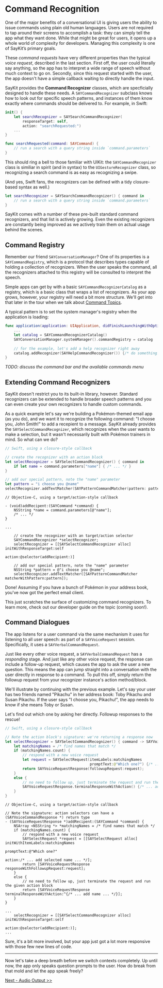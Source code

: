 # Command Recognition

One of the major benefits of a conversational UI is giving users the ability to issue commands using plain old human languages. Users are not required to tap around their screens to accomplish a task: they can simply tell the app what they want done. While that might be great for users, it opens up a whole world of complexity for developers. Managing this complexity is one of SayKit’s primary goals.

These *command requests* have very different properties than the typical *voice request*, described in the last section. First off, the user could literally say anything, so the app has to interpret a wide range of speech without much context to go on. Secondly, since this request started with the user, the app doesn't have a simple callback waiting to directly handle the input.

SayKit provides the **Command Recognizer** classes, which are specficially designed to handle these needs. A `SAYCommandRecognizer` subclass knows how to look out for specific speech patterns, and instances of them know exactly where commands should be delivered to. For example, in Swift:

````swift
init() {
	let searchRecognizer = SAYSearchCommandRecognizer(
		responseTarget: self, 
		action: "searchRequested:")
    ...
}

func searchRequested(command: SAYCommand) {
	// run a search with a query string inside `command.parameters`
}
````

This should ring a bell to those familiar with UIKit: the `SAYCommandRecognizer` class is similiar in spirit (and in syntax) to the `UIGestureRecognizer` class, so recognizing a search command is as easy as recognizing a swipe.

(And yes, Swift fans, the recognizers can be defined with a tidy closure-based syntax as well.)

````swift
let searchRecognizer = SAYSearchCommandRecognizer() { command in 
	// run a search with a query string inside `command.parameters`
}
````

SayKit comes with a number of these pre-built standard command recognizers, and that list is actively growing. Even the existing recognizers are constantly being improved as we actively train them on actual usage behind the scenes.

## Command Registry

Remember our friend `SAYConversationManager`? One of its properties is a `SAYCommandRegistry`, which is a protocol that describes types capable of holding a collection of recognizers. When the user speaks the command, all the recognizers attached to this registry will be consulted to interpret the speech.

Simple apps can get by with a basic `SAYCommandRecognizerCatalog` as a registry, which is a basic class that wraps a list of recognizers. As your app grows, however, your registry will need a bit more structure. We'll get into that later in the tour when we talk about [Command Topics](./05-command-topics.md).

A typical pattern is to set the system manager's registry when the application is loading:

```swift
func application(application: UIApplication, didFinishLaunchingWithOptions launchOptions: [NSObject: AnyObject]?) -> Bool {
    ...
    let catalog = SAYCommandRecognizerCatalog()
    SAYConversationManager.systemManager().commandRegistry = catalog
    
    // for the example, let's add a help recognizer right away
    catalog.addRecognizer(SAYHelpCommandRecognizer()) {/* do something! */}
}
```


*TODO: discuss the command bar and the available commands menu*

## Extending Command Recognizers

SayKit doesn't restrict you to its built-in library, however. Standard recognizers can be extended to handle broader speech patterns and you can even create your own recognizers to handle custom commands.

As a quick example let's say we're building a Pokémon-themed email app (as you do), and we want it to recognize the following command: "I choose you, John Smith!" to add a recepient to a message. SayKit already provides the `SAYSelectCommandRecognizer`, which recognizes when the user wants to make a selection, but it wasn't necessarily built with Pokémon trainers in mind. So what can we do?

````swift
// Swift, using a closure-style callback

// create the recognizer with an action block
let selectRecognizer = SAYSelectCommandRecognizer() { command in
	if let name = command.parameters["name"] { /* ... */ }
}

// add our special pattern, note the "name" parameter
let pattern = "i choose you @name"
selectRecognizer.addTextMatcher(SAYPatternCommandMatcher(pattern: pattern))
````

````objc
// Objective-C, using a target/action-style callback

- (void)addRecipent:(SAYCommand *command) {
	NSString *name = command.parameters[@"name"];
	/* ... */
}

...

	// create the recognizer with an target/action selector
	SAYCommandRecognizer *selectRecognizer;
	selectRecognizer = [[SAYSelectCommandRecognizer alloc] initWithResponseTarget:self 
                                                                           action:@selector(addRecipient:)]
	
	// add our special pattern, note the "name" parameter
	NSString *pattern = @"i choose you @name";
	selectRecognizer.addTextMatcher([SAYPatternCommandMatcher matcherWithPattern:pattern]);
````

Done! Assuming if you have a bunch of Pokémon in your address book, you've now got the perfect email client.

This just scratches the surface of customizing command recognizers. To learn more, check out our developer guide on the topic (coming soon!).

## Command Dialogues

The app listens for a user command via the same mechanism it uses for listening to all user speech: as part of a `SAYVoiceRequest` session. Specifically, it uses a `SAYVerbalCommandRequest`.

Just like every other voice request, a `SAYVerbalCommandRequest` has a *responding* stage. And just like any other voice request, the response can include a follow-up request, which causes the app to ask the user a new question. This means the app can jump straight into a conversation with the user directly in response to a command. To pull this off, simply return the followup request from your recognizer instance's action method/block.

We'll illustrate by continuing with the previous example. Let's say your user has two friends named "Pikachu" in her address book: Toby Pikachu and Susan Pikachu. If the user says "I choose you, Pikachu!", the app needs to know if she means Toby or Susan.

Let's find out which one by asking her directly. Followup responses to the rescue!

````swift
// Swift, using a closure-style callback

// Note the action block's signature: we're returning a response now
let selectRecognizer = SAYSelectCommandRecognizer() { command -> SAYVoiceRequestResponse in
    let matchingNames = /* find names that match */
	if (matchingNames.count) {
		// respond with a new voice request 
		let request = SAYSelectRequest(itemLabels:matchingNames
                                       promptText:@"Which one?") {/* ... add selected name ... */};
		return SAYVoiceRequestResponse(followupRequest:request);
	}
	else {
		// no need to follow up, just terminate the request and run the given action block
		SAYVoiceRequestResponse.terminalResponseWithAction() {/* ... add name ... */};
	}
}
````

````objc
// Objective-C, using a target/action-style callback

// Note the signature: action selectors can have a (SAYVoiceCommandResponse *) return type
- (SAYVoiceRequestResponse *)addRecipent:(SAYCommand *command) {
	NSArray <NSString *> *matchingNames = /* find names that match */
	if (matchingNames.count) {
		// respond with a new voice request 
		SAYSelectRequest *request = [[SAYSelectRequest alloc] initWithItemLabels:matchingNames
                                                                      promptText:@"Which one?" 
                                                                          action:/* ... add selected name ... */];
		return [SAYVoiceRequestResponse responseWithFollowupRequest:request];
	}
	else {
		// no need to follow up, just terminate the request and run the given action block
		return [SAYVoiceRequestResponse terminalResponseWithAction:^{/* ... add name ... */}];
	}
}

...
	selectRecognizer = [[SAYSelectCommandRecognizer alloc] initWithResponseTarget:self 
                                                                           action:@selector(addRecipient:)];
...
````

Sure, it's a bit more involved, but your app just got a lot more responsive with those few new lines of code.

---

Now let's take a deep breath before we switch contexts completely. Up until now, the app only speaks question prompts to the user. How do break from that mold and let the app speak freely?

[Next - Audio Output >>](./04-audio-output.md)
